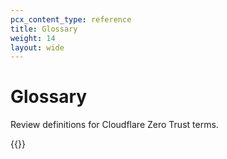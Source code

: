```yaml
---
pcx_content_type: reference
title: Glossary
weight: 14
layout: wide
---
```


# Glossary

Review definitions for Cloudflare Zero Trust terms.

{{<glossary product="Cloudflare One">}}

